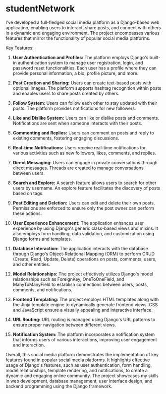 # studentNetwork

I've developed a full-fledged social media platform as a Django-based web application, enabling users to interact, share posts, and connect with others in a dynamic and engaging environment. The project encompasses various features that mirror the functionality of popular social media platforms.

Key Features:
1. **User Authentication and Profiles:** The platform employs Django's built-in authentication system to manage user registration, login, and password reset functionalities. Each user has a profile where they can provide personal information, a bio, profile picture, and more.

2. **Post Creation and Sharing:** Users can create text-based posts with optional images. The platform supports hashtag recognition within posts and enables users to share posts created by others.

3. **Follow System:** Users can follow each other to stay updated with their posts. The platform provides notifications for new followers.

4. **Like and Dislike System:** Users can like or dislike posts and comments. Notifications are sent when someone interacts with their posts.

5. **Commenting and Replies:** Users can comment on posts and reply to existing comments, fostering engaging discussions.

6. **Real-time Notifications:** Users receive real-time notifications for various activities such as new followers, likes, comments, and replies.

7. **Direct Messaging:** Users can engage in private conversations through direct messages. Threads are created to manage conversations between users.

8. **Search and Explore:** A search feature allows users to search for other users by username. An explore feature facilitates the discovery of posts based on tags.

9. **Post Editing and Deletion:** Users can edit and delete their own posts. Permissions are enforced to ensure only the post owner can perform these actions.

10. **User Experience Enhancement:** The application enhances user experience by using Django's generic class-based views and mixins. It also employs form handling, data validation, and customization using Django forms and templates.

11. **Database Interaction:** The application interacts with the database through Django's Object-Relational Mapping (ORM) to perform CRUD (Create, Read, Update, Delete) operations on posts, comments, users, and other entities.

12. **Model Relationships:** The project effectively utilizes Django's model relationships such as ForeignKey, OneToOneField, and ManyToManyField to establish connections between users, posts, comments, and notifications.

13. **Frontend Templating:** The project employs HTML templates along with the Jinja template engine to dynamically generate frontend views. CSS and JavaScript ensure a visually appealing and interactive interface.

14. **URL Routing:** URL routing is managed using Django's URL patterns to ensure proper navigation between different views.

15. **Notification System:** The platform incorporates a notification system that informs users of various interactions, improving user engagement and interaction.

Overall, this social media platform demonstrates the implementation of key features found in popular social media platforms. It highlights effective usage of Django's features, such as user authentication, form handling, model relationships, template rendering, and notifications, to create a dynamic and engaging online community. The project showcases my skills in web development, database management, user interface design, and backend programming using the Django framework.
